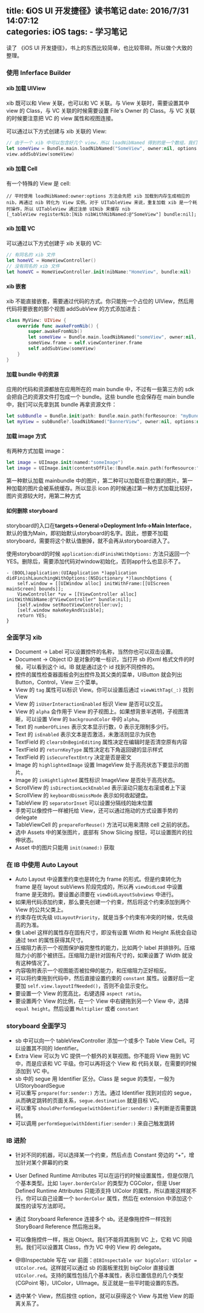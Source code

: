 title: 《iOS UI 开发捷径》读书笔记
date: 2016/7/31 14:07:12  
categories: iOS
tags: 
	- 学习笔记
---

读了 《iOS UI 开发捷径》，书上的东西比较简单，也比较零碎。所以做个大致的整理。

<!--more-->

### 使用 Inferface Builder

#### xib 加载 UIView

xib 既可以和 View 关联，也可以和 VC 关联。与 View 关联时，需要设置其中 view 的 Class，与 VC 关联的时候需要设置 File's Owner 的 Class。与 VC 关联的时候要注意把 VC 的 view 属性和视图连接。

可以通过以下方式创建与 xib 关联的 View:

```swift
// 由于一个 xib 中可以包含好几个 view，所以 loadNibNamed 得到的是一个数组，我们获取第一个 View
let someView = Bundle.main.loadNibNamed("SomeView", owner:nil, options: nil)?[0] as! UIView
view.addSubView(someView)
```

#### xib 加载 Cell

有一个特殊的 View 是 cell:

```objc
// 平时使用 loadNibNamed:owner:options 方法会先把 xib 加载到内存生成相应的 nib，再通过 nib 转化为 View 实例。对于 UITableView 来说，重复加载 xib 是一个耗时操作，所以 UITableView 通过注册 UINib 来缓存 nib
[_tableView registerNib:[Nib nibWithNibNamed:@"SomeView"] bundle:nil];
```

#### xib 加载 VC

可以通过以下方式创建于 xib 关联的 VC:

```swift
// 有同名的 xib 文件
let homeVC = HomeViewController()
// 没有同名的 xib 文件
let homeVC = HomeViewController.init(nibName:"HomeView", bundle:nil)
```

#### xib 嵌套

xib 不能直接嵌套，需要通过代码的方式。你只能拖一个占位的 UIView，然后用代码将要嵌套的那个视图 addSubView 的方式添加进去：

```swift
class MyView: UIView {
    override func awakeFromNib() {
        super.awakeFromNib()
        let someView = Bundle.main.loadNibNamed("someView", owner:nil, options: nil)?[0] as! SomeView
		someView.frame = self.viewConteriner.frame
        self.addSubView(someView)
    }
}
```

#### 加载 bundle 中的资源

应用的代码和资源都放在应用所在的 main bundle 中，不过有一些第三方的 sdk 会把自己的资源文件打包成一个 bundle。这些 bundle 也会保存在 main bundle 中，我们可以先拿到其 bundle 再拿资源文件：

```swift
let subBundle = Bundle.init(path: Bundle.main.path(forResource: "myBundle" ofType:"bundle")!)
let myView = subBundle?.loadNibNamed("BannerView", owner:nil, options:nil)?[0] as! UIView
```

#### 加载 image 方式

有两种方式加载 image：

```swift
let image = UIImage.init(named:"someImage")
let image = UIImage.init(contentsOfFile:(Bundle.main.path(forResource:"someImage", ofType:"png"))!)
```

第一种默认加载 mainbundle 中的图片，第二种可以加载任意位置的图片。第一种加载的图片会被系统缓存。所以显示 icon 的时候通过第一种方式加载比较好，图片资源较大时，用第二种方式

#### 如何删除 storyboard

storyboard的入口在**targets->General->Deployment Info->Main Interface**，默认的值为Main，即初始默认storyboard的名字。因此，想要不加载storyboard，需要将这个默认值删掉，就不会再从storyboard进入了。

使用storyboard的时候 `application:didFinishWithOptions:` 方法只返回一个YES。删除后，需要添加代码对window初始化，否则app什么也显示不了。

```objc
- (BOOL)application:(UIApplication *)application didFinishLaunchingWithOptions:(NSDictionary *)launchOptions {
	self.window = [[UIWindow alloc] initWithFrame:[[UIScreen mainScreen] bounds]];
	ViewController *uv = [[ViewController alloc] initWithNibName:@"ViewController" bundle:nil];
	[self.window setRootViewController:uv];
	[self.window makeKeyAndVisible];
	return YES;
}
```



### 全面学习 xib

- Document → Label 可以设置控件的名称，当然你也可以双击设置。
- Document → Object ID 是对象的唯一标识，当打开 sb 的xml 格式文件的时候，可以看到这个 id。IB 就是通过这个 id 找到不同控件的。
- 控件的属性检查器面板会列出控件及其父类的菜单，UIButton 就会列出 Button，Control，View 三个菜单。
- View 的 `tag` 属性可以标识 View。你可以设置后通过 `viewWithTag(_:)` 找到 View
- View 的 `isUserInteractionEnabled` 标识 View 是否可以交互。
- View 的 `alpha` 会作用于 View 的子视图上。如果想背景半透明，子视图清晰，可以设置 View 的 `backgroundColor` 中的 `alpha`。
- Text 的 `numberOfLines` 表示文本显示行数，0 表示无限制多少行。
- Text 的 `isEnabled` 表示文本是否激活，未激活则显示为灰色
- TextField 的 `clearsOnBeginEditing` 属性决定在编辑时是否清空原有内容
- TextField 的 `returnKeyType` 属性决定右下角返回键的显示样式
- TextField 的 `isSecureTextEntry` 决定是否是密文
- Image 的 `highlightedImage` 设置 ImageView 处于高亮状态下要显示的图片。
- Image 的 `isHightlighted` 属性标识 ImageView 是否处于高亮状态。
- ScrollView 的 `isDirectionLockEnabled` 表示滚动只能左右滚或者上下滚
- ScrollView 的 `keyboardDismissMode` 表示如何收起键盘。
- TableView 的 `separatorInset` 可以设置分隔线的始末位置
- 手势可以像控件一样被托给 View，还可以通过拖动的方式设置手势的 delegate
- TableViewCell 的 `prepareForReuse()` 方法可以用来清除 cell 之前的状态。
- 选中 Assets 中的某张图片，底部有 Show Slicing 按钮，可以设置图片的拉伸状态。
- Asset 中的图片只能用 `init(named:)` 获取

### 在 IB 中使用 Auto Layout

- Auto Layout 中设置里约束也是转化为 frame 的形式。但是约束转化为 frame 是在 layout subViews 阶段完成的，所以再 `viewDidLoad` 中设置 frame 是无效的。要设置必须要在 `viewDidLayoutSubviews` 中进行。
- 如果用代码添加约束，那么要先创建一个约束，然后将这个约束添加到两个 View 的公共父类上。
- 约束存在优先级 `UILayoutPriority`，就是当多个约束有冲突的时候，优先级高的为准。
- 像 Label 这样的属性存在固有尺寸，即没有设置 Width 和 Height 系统会自动通过 text 的属性获得其尺寸。
- 压缩阻力表示一个视图保护器完整性的能力，比如两个 label 并排排列。压缩阻力小的那个被挤压。压缩阻力是针对固有尺寸的，如果设置了 Width 就没有这种情况了。
- 内容吸附表示一个视图能否被拉伸的能力，和压缩阻力正好相反。
- 可以将约束拖到代码中，然后直接设置约束的 `constant` 属性。设置好后一定要加 `self.view.layoutIfNeeded()`，否则不会显示变化。
- 要设置一个 View 的宽高比，右键选择 `aspect ratio`。
- 要设置两个 View 的比例，在一个 View 中右键拖到另一个 View 中，选择 `equal height`。然后设置 `Multiplier` 或者 `constant`

### storyboard 全面学习

- sb 中可以向一个 tableViewController 添加一个或多个 Table View Cell。可以设置其不同的 Identifier。
- Extra View 可以为 VC 提供一个额外的关联视图。你不能将 View 拖到 VC 中，而是应该和 VC 平级。你可以再将这个 View 和 代码关联，在需要的时候添加到 VC 中。
- sb 中的 segue 用 Identifier 区分。Class 是 segue 的类型，一般为 UIStoryboardSegue
- 可以重写 `prepare(for:sender:)` 方法。通过 Identifier 找到对应的 segue，从而确定跳转的页面关系，`segue.destination` 就是目标 VC。
- 可以重写 `shouldPerformSegue(withIdentifier:sender:)` 来判断是否需要跳转。
- 可以调用 `performSegue(withIdentifier:sender:)` 来自己触发跳转

### IB 进阶

- 针对不同的机器，可以选择某一个约束，然后点击 Constant 旁边的 “+”，增加针对某个屏幕的约束
- User Defined Runtime Atrributes 可以在运行的时候设置属性，但是仅限几个基本类型。比如 `layer.borderColor` 的类型为 CGColor，但是 User Defined Runtime Attributes 只能添支持 UIColor 的属性，所以直接这样就不行。你可以自己设置一个 `borderColor` 属性，然后在 extension 中添加这个属性的读写方法即可。
- 通过 Storyboard Reference 连接多个 sb。还是像拖控件一样找到 StoryBoard Reference 然后拖出来。
- 可以像拖控件一样，拖出 Object。我们不能将其拖到 VC 上，它和 VC 同级别。我们可以设置其 Class，作为 VC 中的 View 的 delegate。
- @IBInspectable 写在 var 前面：`@IBInspectable var bigColor: UIColor = UIColor.red`。这样就可以通过 sb 的面板里找到 bigColor 直接设置 `UIColor.red`。支持的属性包括几个基本属性，表示位置信息的几个类型(CGPoint 等)，UIColor，UIImage。反正就是一些平时能设置的东西。


- 选中某个 View，然后按住 option，就可以获得这个 View 与其他 View 的距离关系了。
